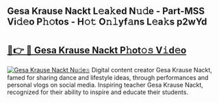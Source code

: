 ## Gesa Krause Nackt L𝚎a𝚔ed N𝚞𝚍e - Part-MSS Vi𝚍𝚎o P𝚑𝚘tos - H𝚘𝚝 O𝚗𝚕yf𝚊ns L𝚎a𝚔s p2wYd

# <h2><a href="http://kf86xvj.oniu.top/?m=Gesa+Krause+Nackt">🔗👉 🔴 Gesa Krause Nackt P𝚑ot𝚘𝚜 V𝚒d𝚎o</a></h2>

[![Gesa Krause Nackt Nu𝚍e𝚜](https://i.imgur.com/0qMVB7G.gif)](http://kf86xvj.oniu.top/?m=Gesa+Krause+Nackt)
Digital content creator Gesa Krause Nackt, famed for sharing dance and lifestyle ideas, through performances and personal vlogs on social media. Inspiring teacher Gesa Krause Nackt, recognized for their ability to inspire and educate their students.  
